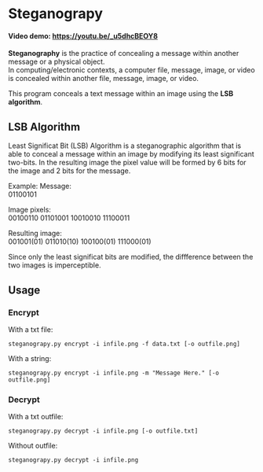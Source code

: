 # Steganograpy
#### Video demo: https://youtu.be/_u5dhcBEOY8

__Steganography__ is the practice of concealing a message within another message or a physical object.  
In computing/electronic contexts, a computer file, message, image, or video is concealed within another file, message, image, or video.

This program conceals a text message within an image using the __LSB algorithm__.

## LSB Algorithm
Least Significat Bit (LSB) Algorithm is a steganographic algorithm that is able to conceal a message within an image by modifying its least significant two-bits.
In the resulting image the pixel value will be formed by 6 bits for the image and 2 bits for the message.

Example:
Message:  
01100101  
  
Image pixels:   
00100110 01101001 10010010 11100011  
  
Resulting image:  
001001(01) 011010(10) 100100(01) 111000(01)  

Since only the least significat bits are modified, the diffference between the two images is imperceptible.

## Usage

### Encrypt
With a txt file:
```
steganograpy.py encrypt -i infile.png -f data.txt [-o outfile.png]
```
With a string:
```
steganograpy.py encrypt -i infile.png -m "Message Here." [-o outfile.png]
```
### Decrypt
With a txt outfile:
```
steganograpy.py decrypt -i infile.png [-o outfile.txt]
```
Without outfile:
```
steganograpy.py decrypt -i infile.png
```
